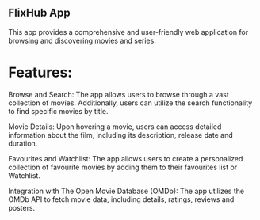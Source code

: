 ## FlixHub App

This app provides a comprehensive and user-friendly web application for browsing and discovering movies and series.

# Features:

Browse and Search: The app allows users to browse through a vast collection of movies. Additionally, users can utilize the search functionality to find specific movies by title.

Movie Details: Upon hovering a movie, users can access detailed information about the film, including its description, release date and duration.

Favourites and Watchlist: The app allows users to create a personalized collection of favourite movies by adding them to their favourites list or Watchlist.

Integration with The Open Movie Database (OMDb): The app utilizes the OMDb API to fetch movie data, including details, ratings, reviews and posters.
